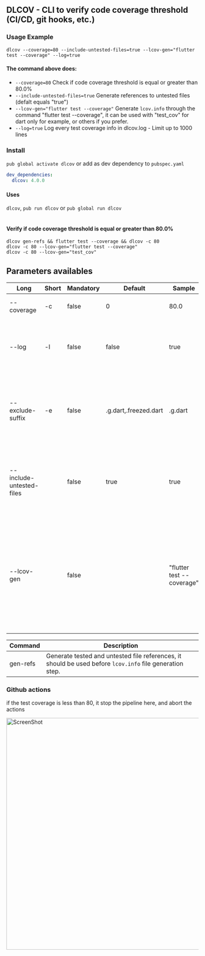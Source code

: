 ## DLCOV - CLI to verify code coverage threshold (CI/CD, git hooks, etc.)

### Usage Example
`dlcov --coverage=80 --include-untested-files=true --lcov-gen="flutter test --coverage" --log=true`

#### The command above does:
- `--coverage=80` Check if code coverage threshold is equal or greater than 80.0%
- `--include-untested-files=true` Generate references to untested files (defalt equals "true")
- `--lcov-gen="flutter test --coverage"` Generate `lcov.info` through the command "flutter test --coverage", it can be used with "test_cov" for dart only for example, or others if you prefer.
- `--log=true` Log every test coverage info in dlcov.log - Limit up to 1000 lines

### Install
`pub global activate dlcov`
or add as dev dependency to `pubspec.yaml`

```yaml
dev_dependencies:
  dlcov: 4.0.0
```

#### Uses
`dlcov`, `pub run dlcov` or `pub global run dlcov`  
<br/>


#### Verify if code coverage threshold is equal or greater than 80.0%
`dlcov gen-refs && flutter test --coverage && dlcov -c 80`  
`dlcov -c 80 --lcov-gen="flutter test --coverage"`  
`dlcov -c 80 --lcov-gen="test_cov"`  

## Parameters availables
| Long | Short | Mandatory | Default | Sample | Description |
|---|---|---|---|---|---|
| --coverage | -c | false | 0 | 80.0 | min coverage threshold |
| --log | -l | false | false | true | Log every test coverage info in dlcov.log  - Limit up to 1000 lines |
| --exclude-suffix | -e | false | .g.dart,.freezed.dart | .g.dart | Remove generated or other files from test coverage results, separated by commas |
| --include-untested-files |  | false | true | true | Get reports more coherent with reality, and do not ignore untested files during the analysis |
| --lcov-gen |  | false |  | "flutter test --coverage" | Generate `lcov.info` through the command "flutter test --coverage", it can be used with "test_cov" for dart only for example, or others if you prefer |

| Command | Description |
|---|---|
| gen-refs | Generate tested and untested file references, it should be used before `lcov.info` file generation step.|

### Github actions

if the test coverage is less than 80, it stop the pipeline here, and abort the actions

<img width="605" alt="ScreenShot" src="https://user-images.githubusercontent.com/3827308/137652713-497c726a-5f56-4a63-b59b-3c135d6921ec.png">

